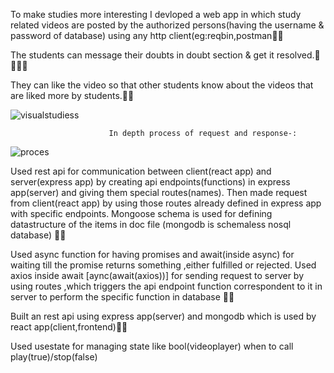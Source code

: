 
To make studies more interesting I devloped a web app in which study related videos are posted by the authorized persons(having the username & password of database) using any http client(eg:reqbin,postman💛💛

The students can message their doubts in doubt section & get it resolved.💬💬💬💬

They can like the video so that other students know about the videos that are liked more by students.🧡🧡

![visualstudiess](https://user-images.githubusercontent.com/86003701/137584673-6f5e00d7-db7d-4868-99c5-897c09bc0135.jpg)


                          In depth process of request and response-:
![proces](https://user-images.githubusercontent.com/86003701/137584691-871a3f7c-de08-4fb7-a751-4799234b631e.png)



Used rest api for communication between client(react app) and server(express app) by creating api endpoints(functions) in express app(server) and giving them special routes(names). Then made request from client(react app) by using those routes already defined in express app with specific endpoints.
Mongoose schema is used for defining datastructure of the items in doc file (mongodb is schemaless nosql database) 🤍🤍


Used async function for having promises and await(inside async) for waiting till the promise returns something ,either fulfilled or rejected. Used axios inside await [aync(await(axios))] for sending request to server by using routes ,which triggers the api endpoint function correspondent to it in server to perform the specific function in database 🤍🤍

Built an rest api using express app(server) and mongodb which is used by react app(client,frontend)🤍🤍

Used usestate for managing state like bool(videoplayer) when to call play(true)/stop(false)
